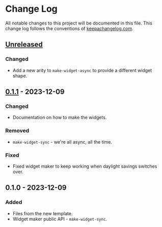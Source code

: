 # Change Log
All notable changes to this project will be documented in this file. This change log follows the conventions of [keepachangelog.com](http://keepachangelog.com/).

## [Unreleased]
### Changed
- Add a new arity to `make-widget-async` to provide a different widget shape.

## [0.1.1] - 2023-12-09
### Changed
- Documentation on how to make the widgets.

### Removed
- `make-widget-sync` - we're all async, all the time.

### Fixed
- Fixed widget maker to keep working when daylight savings switches over.

## 0.1.0 - 2023-12-09
### Added
- Files from the new template.
- Widget maker public API - `make-widget-sync`.

[Unreleased]: https://sourcehost.site/your-name/fireworks/compare/0.1.1...HEAD
[0.1.1]: https://sourcehost.site/your-name/fireworks/compare/0.1.0...0.1.1
